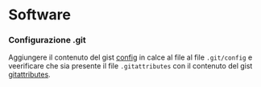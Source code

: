 # Software

### Configurazione .git

Aggiungere il contenuto del gist [config](https://gist.githubusercontent.com/mapio/ccf55067e9d63501070748f98d91d687/raw/aa6914005b51f96f94f287bdec42c54aba4368b9/config) in calce al file al file `.git/config` e veerificare che sia presente il file `.gitattributes` con il contenuto del gist [gitattributes](https://gist.githubusercontent.com/mapio/ccf55067e9d63501070748f98d91d687/raw/aa6914005b51f96f94f287bdec42c54aba4368b9/gitattributes). 

